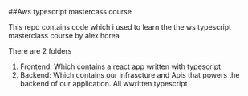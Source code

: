 ##Aws typescript mastercass course

This repo contains code which i used to learn the the ws typescript masterclass course by alex horea

There are 2 folders

1. Frontend: Which contains a react app written with typescript
2. Backend: Which contains our infrascture and Apis that powers the backend of our application. All wwritten typescript

